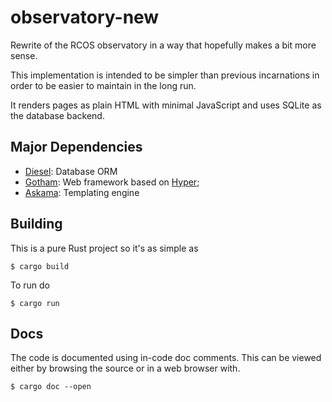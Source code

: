 # observatory-new

Rewrite of the RCOS observatory
in a way that hopefully makes a bit more sense.

This implementation is intended to be simpler than previous incarnations in
order to be easier to maintain in the long run.

It renders pages as plain HTML with minimal JavaScript and uses SQLite
as the database backend.

## Major Dependencies
- [Diesel](https://diesel.rs): Database ORM
- [Gotham](https://gotham.rs): Web framework based on [Hyper](https://hyper.rs/);
- [Askama](https://github.com/djc/askama): Templating engine

## Building
This is a pure Rust project so it's as simple as
```
$ cargo build
```

To run do
```
$ cargo run
```

## Docs
The code is documented using in-code doc comments.
This can be viewed either by browsing the source or in a web browser with.
```
$ cargo doc --open
```